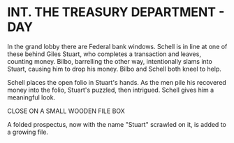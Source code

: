 # INT. THE TREASURY DEPARTMENT - DAY

In the grand lobby there are Federal bank windows. Schell is in line at one of these behind Giles Stuart, who completes a transaction and leaves, counting money. Bilbo, barrelling the other way, intentionally slams into Stuart, causing him to drop his money. Bilbo and Schell both kneel to help.

Schell places the open folio in Stuart's hands. As the men pile his recovered money into the folio, Stuart's puzzled, then intrigued. Schell gives him a meaningful look.

CLOSE ON A SMALL WOODEN FILE BOX

A folded prospectus, now with the name "Stuart" scrawled on it, is added to a growing file.
